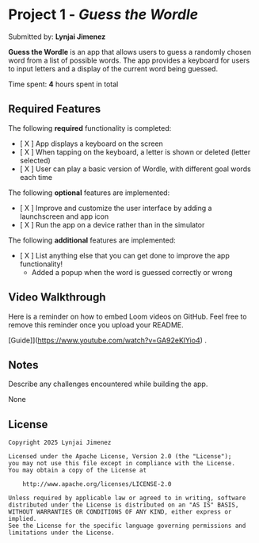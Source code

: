 # Project 1 - *Guess the Wordle*

Submitted by: **Lynjai Jimenez**

**Guess the Wordle** is an app that allows users to guess a randomly chosen word from a list of possible words. The app provides a keyboard for users to input letters and a display of the current word being guessed.

Time spent: **4** hours spent in total

## Required Features

The following **required** functionality is completed:

- [ X ] App displays a keyboard on the screen
- [ X ] When tapping on the keyboard, a letter is shown or deleted (letter selected)
- [ X ] User can play a basic version of Wordle, with different goal words each time

The following **optional** features are implemented:

- [ X ] Improve and customize the user interface by adding a launchscreen and app icon
- [ X ] Run the app on a device rather than in the simulator

The following **additional** features are implemented:

- [ X ] List anything else that you can get done to improve the app functionality!
    - Added a popup when the word is guessed correctly or wrong

## Video Walkthrough

Here is a reminder on how to embed Loom videos on GitHub. Feel free to remove this reminder once you upload your README.

[Guide]](https://www.youtube.com/watch?v=GA92eKlYio4) .


## Notes

Describe any challenges encountered while building the app.

None

## License

    Copyright 2025 Lynjai Jimenez

    Licensed under the Apache License, Version 2.0 (the "License");
    you may not use this file except in compliance with the License.
    You may obtain a copy of the License at

        http://www.apache.org/licenses/LICENSE-2.0

    Unless required by applicable law or agreed to in writing, software
    distributed under the License is distributed on an "AS IS" BASIS,
    WITHOUT WARRANTIES OR CONDITIONS OF ANY KIND, either express or implied.
    See the License for the specific language governing permissions and
    limitations under the License.
